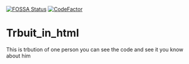 [![FOSSA Status](https://app.fossa.com/api/projects/git%2Bgithub.com%2Fkasinadhsarma%2FTrbuit_in_html.svg?type=shield)](https://app.fossa.com/projects/git%2Bgithub.com%2Fkasinadhsarma%2FTrbuit_in_html?ref=badge_shield)
[![CodeFactor](https://www.codefactor.io/repository/github/kasinadhsarma/trbuit_in_html/badge)](https://www.codefactor.io/repository/github/kasinadhsarma/trbuit_in_html)


# Trbuit_in_html
This is trbution of one person you can see the code and see it you know about him 
